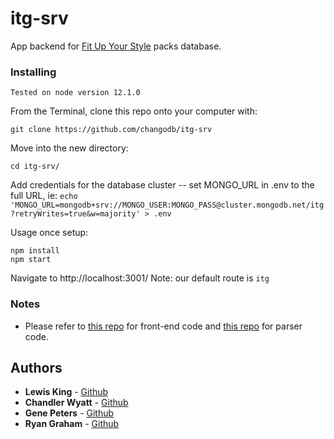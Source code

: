 # itg-srv

App backend for [Fit Up Your Style](https://fitupyourstyle.com/) packs database.

### Installing

```
Tested on node version 12.1.0
```

From the Terminal, clone this repo onto your computer with:

```
git clone https://github.com/changodb/itg-srv
```

Move into the new directory:

```
cd itg-srv/
```

Add credentials for the database cluster -- set MONGO_URL in .env to the full URL, ie:
`echo 'MONGO_URL=mongodb+srv://MONGO_USER:MONGO_PASS@cluster.mongodb.net/itg?retryWrites=true&w=majority' > .env`

Usage once setup:
```
npm install
npm start
```

Navigate to http://localhost:3001/<route>
Note: our default route is `itg`
  
### Notes
* Please refer to [this repo](https://github.com/changodb/itg-frontend/) for front-end code and [this repo](https://github.com/lewisisgood/itg-packs-db/) for parser code.

## Authors

* **Lewis King** - [Github](https://github.com/lewisisgood)
* **Chandler Wyatt** - [Github](https://github.com/chandlerwyatt)
* **Gene Peters** - [Github](https://github.com/gene-telligent)
* **Ryan Graham** - [Github](https://github.com/ryanxgraham)
